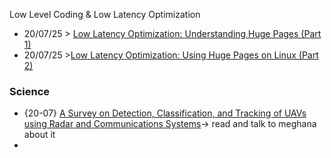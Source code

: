 Low Level Coding & Low Latency Optimization
* 20/07/25 > [Low Latency Optimization: Understanding Huge Pages (Part 1)](https://www.hudsonrivertrading.com/hrtbeat/low-latency-optimization-part-1/?utm_source=chatgpt.com)
* 20/07/25 >[Low Latency Optimization: Using Huge Pages on Linux (Part 2)](https://www.hudsonrivertrading.com/hrtbeat/low-latency-optimization-part-2/)


### Science
* {20-07} [A Survey on Detection, Classification, and Tracking of UAVs using Radar and Communications Systems](https://arxiv.org/pdf/2402.05909)-> read and talk to meghana about it
* 